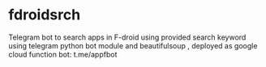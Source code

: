 # fdroidsrch
Telegram bot to search apps in F-droid using provided search keyword
using telegram python bot module and beautifulsoup , deployed as google cloud function
bot: t.me/appfbot
